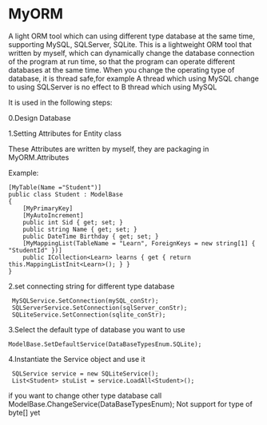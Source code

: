 # MyORM
A light ORM tool which can using different type database at the same time, supporting MySQL, SQLServer, SQLite.
This is a lightweight ORM tool that written by myself, which can dynamically change the database connection of the program at run time, so that the program can operate different databases at the same time.
When you change the operating type of database, it is thread safe,for example A thread which using MySQL change to using SQLServer is no effect to B thread which using MySQL

It is used in the following steps:

0.Design Database

1.Setting Attributes for Entity class

  These Attributes are written by myself, they are packaging in MyORM.Attributes
  
  Example:
  
    [MyTable(Name ="Student")]
    public class Student : ModelBase
    {
        [MyPrimaryKey]
        [MyAutoIncrement]
        public int Sid { get; set; }
        public string Name { get; set; }
        public DateTime Birthday { get; set; }
        [MyMappingList(TableName = "Learn", ForeignKeys = new string[1] { "StudentId" })]
        public ICollection<Learn> learns { get { return this.MappingListInit<Learn>(); } }
    }
    
2.set connecting string for different type database

     MySQLService.SetConnection(mySQL_conStr);
     SQLServerService.SetConnection(sqlServer_conStr);
     SQLiteService.SetConnection(sqlite_conStr);

3.Select the default type of database you want to use

    ModelBase.SetDefaultService(DataBaseTypesEnum.SQLite);
    
4.Instantiate the Service object and use it

     SQLService service = new SQLiteService();
     List<Student> stuList = service.LoadAll<Student>();
     
if you want to change other type database call ModelBase.ChangeService(DataBaseTypesEnum);
Not support for type of byte[] yet